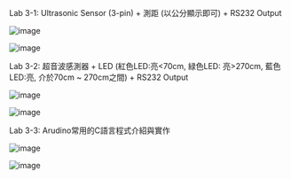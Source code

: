 Lab 3-1: Ultrasonic Sensor (3-pin) + 測距 (以公分顯示即可) + RS232 Output

![image](https://cdn.discordapp.com/attachments/873583171197886514/899273408095850536/unknown.png)

![image](https://cdn.discordapp.com/attachments/873583171197886514/899273706583494697/unknown.png)



Lab 3-2: 超音波感測器 + LED (紅色LED:亮<70cm, 緑色LED: 亮>270cm, 藍色LED:亮, 介於70cm ~ 270cm之間) + RS232 Output

![image](https://cdn.discordapp.com/attachments/873583171197886514/899274054744297502/unknown.png)

![image](https://cdn.discordapp.com/attachments/873583171197886514/899274288115384340/unknown.png)



Lab 3-3: Arudino常用的C語言程式介紹與實作

![image](https://cdn.discordapp.com/attachments/873583171197886514/899274821639208981/unknown.png)

![image](https://cdn.discordapp.com/attachments/873583171197886514/899274935078371408/unknown.png)

